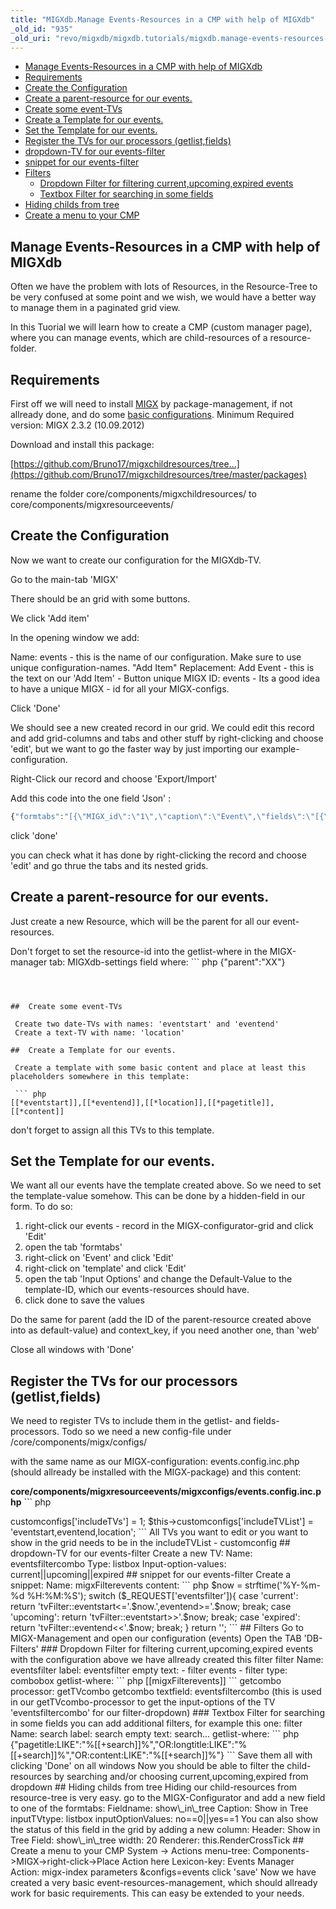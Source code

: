 ```yaml
---
title: "MIGXdb.Manage Events-Resources in a CMP with help of MIGXdb"
_old_id: "935"
_old_uri: "revo/migxdb/migxdb.tutorials/migxdb.manage-events-resources-in-a-cmp-with-help-of-migxdb"
---
```


- [Manage Events-Resources in a CMP with help of MIGXdb](#MIGXdb.ManageEvents-ResourcesinaCMPwithhelpofMIGXdb-ManageEventsResourcesinaCMPwithhelpofMIGXdb)
- [Requirements](#MIGXdb.ManageEvents-ResourcesinaCMPwithhelpofMIGXdb-Requirements)
- [Create the Configuration](#MIGXdb.ManageEvents-ResourcesinaCMPwithhelpofMIGXdb-CreatetheConfiguration)
- [Create a parent-resource for our events.](#MIGXdb.ManageEvents-ResourcesinaCMPwithhelpofMIGXdb-Createaparentresourceforourevents.)
- [Create some event-TVs](#MIGXdb.ManageEvents-ResourcesinaCMPwithhelpofMIGXdb-CreatesomeeventTVs)
- [Create a Template for our events.](#MIGXdb.ManageEvents-ResourcesinaCMPwithhelpofMIGXdb-CreateaTemplateforourevents.)
- [Set the Template for our events.](#MIGXdb.ManageEvents-ResourcesinaCMPwithhelpofMIGXdb-SettheTemplateforourevents.)
- [Register the TVs for our processors (getlist,fields)](#MIGXdb.ManageEvents-ResourcesinaCMPwithhelpofMIGXdb-RegistertheTVsforourprocessors%28getlist%2Cfields%29)
- [dropdown-TV for our events-filter](#MIGXdb.ManageEvents-ResourcesinaCMPwithhelpofMIGXdb-dropdownTVforoureventsfilter)
- [snippet for our events-filter](#MIGXdb.ManageEvents-ResourcesinaCMPwithhelpofMIGXdb-snippetforoureventsfilter)
- [Filters](#MIGXdb.ManageEvents-ResourcesinaCMPwithhelpofMIGXdb-Filters)
  - [Dropdown Filter for filtering current,upcoming,expired events](#MIGXdb.ManageEvents-ResourcesinaCMPwithhelpofMIGXdb-DropdownFilterforfilteringcurrent%2Cupcoming%2Cexpiredevents)
  - [Textbox Filter for searching in some fields](#MIGXdb.ManageEvents-ResourcesinaCMPwithhelpofMIGXdb-TextboxFilterforsearchinginsomefields)
- [Hiding childs from tree](#MIGXdb.ManageEvents-ResourcesinaCMPwithhelpofMIGXdb-Hidingchildsfromtree)
- [Create a menu to your CMP](#MIGXdb.ManageEvents-ResourcesinaCMPwithhelpofMIGXdb-CreateamenutoyourCMP)



##  Manage Events-Resources in a CMP with help of MIGXdb 

 Often we have the problem with lots of Resources, in the Resource-Tree to be very confused at some point and we wish, we would have a better way to manage them in a paginated grid view.

 In this Tuorial we will learn how to create a CMP (custom manager page), 
 where you can manage events, which are child-resources of a resource-folder.

##  Requirements 

 First off we will need to install [MIGX](/extras/migx "MIGX") by package-management, if not allready done, and do some [basic configurations](/extras/migxdb/migxdb.configuration "MIGXdb.Configuration"). 
 Minimum Required version: MIGX 2.3.2 (10.09.2012)

 Download and install this package:

 [https://github.com/Bruno17/migxchildresources/tree...](https://github.com/Bruno17/migxchildresources/tree/master/packages)

 rename the folder core/components/migxchildresources/ to core/components/migxresourceevents/ 
[](https://github.com/Bruno17/migxchildresources/tree/master/packages)

## 

##  Create the Configuration 

 Now we want to create our configuration for the MIGXdb-TV.

 Go to the main-tab 'MIGX'

 There should be an grid with some buttons.

 We click 'Add item'

 In the opening window we add:

 Name: events - this is the name of our configuration. Make sure to use unique configuration-names. 
 "Add Item" Replacement: Add Event - this is the text on our 'Add Item' - Button 
 unique MIGX ID: events - Its a good idea to have a unique MIGX - id for all your MIGX-configs.

 Click 'Done'

 We should see a new created record in our grid. 
 We could edit this record and add grid-columns and tabs and other stuff by right-clicking and choose 'edit', but we want to go the faster way by just importing our example-configuration.

 Right-Click our record and choose 'Export/Import'

 Add this code into the one field 'Json' :

 ``` php 
{"formtabs":"[{\"MIGX_id\":\"1\",\"caption\":\"Event\",\"fields\":\"[{\\\"MIGX_id\\\":\\\"1\\\",\\\"field\\\":\\\"pagetitle\\\",\\\"caption\\\":\\\"Pagetitle\\\",\\\"inputTV\\\":\\\"\\\",\\\"inputTVtype\\\":\\\"\\\",\\\"configs\\\":\\\"\\\",\\\"sourceFrom\\\":\\\"config\\\",\\\"sources\\\":\\\"\\\",\\\"inputOptionValues\\\":\\\"\\\",\\\"default\\\":\\\"\\\"},{\\\"MIGX_id\\\":\\\"7\\\",\\\"field\\\":\\\"location\\\",\\\"caption\\\":\\\"Location\\\",\\\"inputTV\\\":\\\"\\\",\\\"inputTVtype\\\":\\\"\\\",\\\"configs\\\":\\\"\\\",\\\"sourceFrom\\\":\\\"config\\\",\\\"sources\\\":\\\"\\\",\\\"inputOptionValues\\\":\\\"\\\",\\\"default\\\":\\\"\\\"},{\\\"MIGX_id\\\":\\\"3\\\",\\\"field\\\":\\\"eventstart\\\",\\\"caption\\\":\\\"Start\\\",\\\"inputTV\\\":\\\"\\\",\\\"inputTVtype\\\":\\\"date\\\",\\\"configs\\\":\\\"\\\",\\\"sourceFrom\\\":\\\"config\\\",\\\"sources\\\":\\\"\\\",\\\"inputOptionValues\\\":\\\"\\\",\\\"default\\\":\\\"\\\"},{\\\"MIGX_id\\\":\\\"4\\\",\\\"field\\\":\\\"eventend\\\",\\\"caption\\\":\\\"End\\\",\\\"inputTV\\\":\\\"\\\",\\\"inputTVtype\\\":\\\"date\\\",\\\"configs\\\":\\\"\\\",\\\"sourceFrom\\\":\\\"config\\\",\\\"sources\\\":\\\"\\\",\\\"inputOptionValues\\\":\\\"\\\",\\\"default\\\":\\\"\\\"},{\\\"MIGX_id\\\":\\\"5\\\",\\\"field\\\":\\\"template\\\",\\\"caption\\\":\\\"\\\",\\\"inputTV\\\":\\\"\\\",\\\"inputTVtype\\\":\\\"hidden\\\",\\\"configs\\\":\\\"\\\",\\\"sourceFrom\\\":\\\"config\\\",\\\"sources\\\":\\\"\\\",\\\"inputOptionValues\\\":\\\"\\\",\\\"default\\\":\\\"6\\\"},{\\\"MIGX_id\\\":\\\"2\\\",\\\"field\\\":\\\"parent\\\",\\\"caption\\\":\\\"\\\",\\\"inputTV\\\":\\\"\\\",\\\"inputTVtype\\\":\\\"hidden\\\",\\\"configs\\\":\\\"\\\",\\\"sourceFrom\\\":\\\"config\\\",\\\"sources\\\":\\\"\\\",\\\"inputOptionValues\\\":\\\"\\\",\\\"default\\\":\\\"25\\\"},{\\\"MIGX_id\\\":\\\"6\\\",\\\"field\\\":\\\"context_key\\\",\\\"caption\\\":\\\"\\\",\\\"inputTV\\\":\\\"\\\",\\\"inputTVtype\\\":\\\"hidden\\\",\\\"configs\\\":\\\"\\\",\\\"sourceFrom\\\":\\\"config\\\",\\\"sources\\\":\\\"\\\",\\\"inputOptionValues\\\":\\\"\\\",\\\"default\\\":\\\"web\\\"}]\"},{\"MIGX_id\":\"2\",\"caption\":\"Content\",\"fields\":\"[{\\\"MIGX_id\\\":\\\"1\\\",\\\"field\\\":\\\"content\\\",\\\"caption\\\":\\\"Content\\\",\\\"inputTV\\\":\\\"\\\",\\\"inputTVtype\\\":\\\"richtext\\\",\\\"configs\\\":\\\"\\\",\\\"sourceFrom\\\":\\\"config\\\",\\\"sources\\\":\\\"\\\",\\\"inputOptionValues\\\":\\\"\\\",\\\"default\\\":\\\"\\\"}]\"}]","contextmenus":"","actionbuttons":"addItem||toggletrash","columnbuttons":"update||publish||unpublish||recall_remove_delete","filters":"[{\"MIGX_id\":\"1\",\"name\":\"eventsfilter\",\"label\":\"eventsfilter\",\"emptytext\":\"-- Filter Events --\",\"type\":\"combobox\",\"getlistwhere\":\"[[migxFilterevents]]\",\"getcomboprocessor\":\"getTVcombo\",\"combotextfield\":\"eventsfiltercombo\",\"comboidfield\":\"\",\"comboparent\":\"\"}]","extended":{"migx_add":"Create Event","formcaption":"Event","win_id":"events","multiple_formtabs":"","packageName":"migxresourceevents","classname":"modResource","task":"","getlistsort":"","getlistsortdir":"","use_custom_prefix":"0","prefix":"","grid":"","gridload_mode":"1","check_resid":"1","check_resid_TV":"","join_alias":"","getlistwhere":"{\"parent\":\"25\"}","joins":"","cmpmaincaption":"Events","cmptabcaption":"Events","cmptabdescription":"Manage your events here","cmptabcontroller":""},"columns":"[{\"MIGX_id\":\"1\",\"header\":\"ID\",\"dataIndex\":\"id\",\"width\":\"10\",\"renderer\":\"\",\"sortable\":\"true\",\"show_in_grid\":\"1\"},{\"MIGX_id\":\"2\",\"header\":\"Pagetitle\",\"dataIndex\":\"pagetitle\",\"width\":\"30\",\"renderer\":\"this.renderRowActions\",\"sortable\":\"true\",\"show_in_grid\":\"1\"},{\"MIGX_id\":\"7\",\"header\":\"Location\",\"dataIndex\":\"location\",\"width\":\"20\",\"renderer\":\"\",\"sortable\":\"false\",\"show_in_grid\":\"1\"},{\"MIGX_id\":\"5\",\"header\":\"Start\",\"dataIndex\":\"eventstart\",\"width\":\"20\",\"renderer\":\"this.renderDate\",\"sortable\":\"true\",\"show_in_grid\":\"1\"},{\"MIGX_id\":\"6\",\"header\":\"End\",\"dataIndex\":\"eventend\",\"width\":\"20\",\"renderer\":\"this.renderDate\",\"sortable\":\"true\",\"show_in_grid\":\"1\"},{\"MIGX_id\":\"4\",\"header\":\"Published\",\"dataIndex\":\"published\",\"width\":\"10\",\"renderer\":\"this.renderCrossTick\",\"sortable\":\"false\",\"show_in_grid\":\"1\"},{\"MIGX_id\":\"3\",\"header\":\"\",\"dataIndex\":\"deleted\",\"width\":\"\",\"renderer\":\"\",\"sortable\":\"false\",\"show_in_grid\":\"0\"}]"}

```

 click 'done'

 you can check what it has done by right-clicking the record and choose 'edit' and go thrue the tabs and its nested grids.

##  Create a parent-resource for our events. 

 Just create a new Resource, which will be the parent for all our event-resources.

 Don't forget to set the resource-id into the getlist-where in the MIGX-manager 
 tab: MIGXdb-settings 
 field where: ``` php 
{"parent":"XX"}
	
```



##  Create some event-TVs 

 Create two date-TVs with names: 'eventstart' and 'eventend' 
 Create a text-TV with name: 'location'

##  Create a Template for our events. 

 Create a template with some basic content and place at least this placeholders somewhere in this template:

 ``` php 
[[*eventstart]],[[*eventend]],[[*location]],[[*pagetitle]],[[*content]]

```

 don't forget to assign all this TVs to this template.

##  Set the Template for our events. 

 We want all our events have the template created above. So we need to set the template-value somehow. 
 This can be done by a hidden-field in our form. 
 To do so: 
 1. right-click our events - record in the MIGX-configurator-grid and click 'Edit' 
 2. open the tab 'formtabs' 
 3. right-click on 'Event' and click 'Edit' 
 4. right-click on 'template' and click 'Edit' 
 5. open the tab 'Input Options' and change the Default-Value to the template-ID, which our events-resources should have. 
 6. click done to save the values

 Do the same for parent (add the ID of the parent-resource created above into as default-value) and context\_key, if you need another one, than 'web'

 Close all windows with 'Done'

##  Register the TVs for our processors (getlist,fields) 

 We need to register TVs to include them in the getlist- and fields-processors. 
 Todo so we need a new config-file under /core/components/migx/configs/

 with the same name as our MIGX-configuration: events.config.inc.php (should allready be installed with the MIGX-package) 
 and this content:

**core/components/migxresourceevents/migxconfigs/events.config.inc.php** ``` php 
<?php
$this->customconfigs['includeTVs'] = 1;
$this->customconfigs['includeTVList'] = 'eventstart,eventend,location';

```

 All TVs you want to edit or you want to show in the grid needs to be in the includeTVList - customconfig 

##  dropdown-TV for our events-filter 

 Create a new TV:

 Name: eventsfiltercombo 
 Type: listbox 
 Input-option-values: 
 current||upcoming||expired

##  snippet for our events-filter 

 Create a snippet:

 Name: migxFilterevents 
 content:

 ``` php 
$now = strftime('%Y-%m-%d %H:%M:%S');
switch ($_REQUEST['eventsfilter']){
    case 'current':
        return 'tvFilter::eventstart<='.$now.',eventend>='.$now;
    break;    
    case 'upcoming':
        return 'tvFilter::eventstart>>'.$now;
    break;
    case 'expired':
        return 'tvFilter::eventend<<'.$now;
    break;
}
return '';

```

##  Filters 

 Go to MIGX-Management and open our configuration (events) 
 Open the TAB 'DB-Filters'

###  Dropdown Filter for filtering current,upcoming,expired events 

 with the configuration above we have allready created this filter

 filter Name: eventsfilter 
 label: eventsfilter 
 empty text: - filter events - 
 filter type: combobox 
 getlist-where:

 ``` php 
[[migxFilterevents]]

```

 getcombo processor: getTVcombo 
 getcombo textfield: eventsfiltercombo (this is used in our getTVcombo-processor to get the input-options of the TV 'eventsfiltercombo' for our filter-dropdown)

###  Textbox Filter for searching in some fields 

 you can add additional filters, for example this one:

 filter Name: search 
 label: search 
 empty text: search... 
 getlist-where:

 ``` php 
{"pagetitle:LIKE":"%[[+search]]%","OR:longtitle:LIKE":"%[[+search]]%","OR:content:LIKE":"%[[+search]]%"}

```

 Save them all with clicking 'Done' on all windows

 Now you should be able to filter the child-resources by searching and/or choosing current,upcoming,expired from dropdown

##  Hiding childs from tree 

 Hiding our child-resources from resource-tree is very easy.

 go to the MIGX-Configurator and add a new field to one of the formtabs:

 Fieldname: show\_in\_tree 
 Caption: Show in Tree 
 inputTVtype: listbox

 inputOptionValues: no==0||yes==1

 You can also show the status of this field in the grid by adding a new column:

 Header: Show in Tree 
 Field: show\_in\_tree 
 width: 20 
 Renderer: this.RenderCrossTick

##  Create a menu to your CMP 

 System -> Actions

 menu-tree: 
 Components->MIGX->right-click->Place Action here

 Lexicon-key: Events Manager 
 Action: migx-index 
 parameters &configs=events

 click 'save'

 Now we have created a very basic event-resources-management, which should allready work for basic requirements. 
 This can easy be extended to your needs.